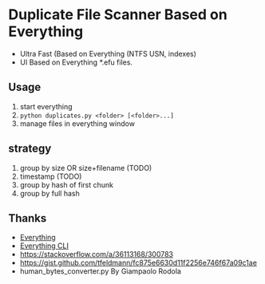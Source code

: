 # Duplicate File Scanner Based on Everything

- Ultra Fast (Based on Everything (NTFS USN, indexes)
- UI Based on Everything *.efu files.

## Usage

1. start everything
2. `python duplicates.py <folder> [<folder>...]`
3. manage files in everything window

## strategy

1. group by size OR size+filename (TODO)
2. timestamp (TODO)
3. group by hash of first chunk
3. group by full hash

## Thanks

- [Everything](https://www.voidtools.com)
- [Everything CLI](https://www.voidtools.com/zh-cn/support/everything/command_line_interface/)
- <https://stackoverflow.com/a/36113168/300783>
- <https://gist.github.com/tfeldmann/fc875e6630d11f2256e746f67a09c1ae>
- human_bytes_converter.py By Giampaolo Rodola